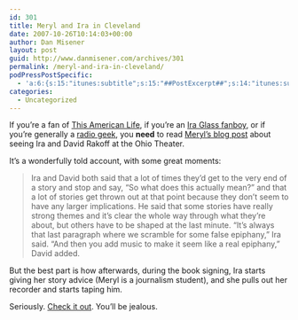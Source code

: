 ```yaml
---
id: 301
title: Meryl and Ira in Cleveland
date: 2007-10-26T10:14:03+00:00
author: Dan Misener
layout: post
guid: http://www.danmisener.com/archives/301
permalink: /meryl-and-ira-in-cleveland/
podPressPostSpecific:
  - 'a:6:{s:15:"itunes:subtitle";s:15:"##PostExcerpt##";s:14:"itunes:summary";s:15:"##PostExcerpt##";s:15:"itunes:keywords";s:17:"##WordPressCats##";s:13:"itunes:author";s:10:"##Global##";s:15:"itunes:explicit";s:7:"Default";s:12:"itunes:block";s:7:"Default";}'
categories:
  - Uncategorized
---
```

If you&#8217;re a fan of [This American Life](http://www.thislife.org), if you&#8217;re an [Ira Glass fanboy](http://heywriterboy.blogspot.com/2006/10/why-i-heart-ira-glass.html), or if you&#8217;re generally a [radio geek](http://www.todmaffin.com), you **need** to read [Meryl&#8217;s blog post](http://merylinabarrel.livejournal.com/187724.html) about seeing Ira and David Rakoff at the Ohio Theater.

It&#8217;s a wonderfully told account, with some great moments:

> Ira and David both said that a lot of times they&#8217;d get to the very end of a story and stop and say, &#8220;So what does this actually mean?&#8221; and that a lot of stories get thrown out at that point because they don&#8217;t seem to have any larger implications. He said that some stories have really strong themes and it&#8217;s clear the whole way through what they&#8217;re about, but others have to be shaped at the last minute. &#8220;It&#8217;s always that last paragraph where we scramble for some false epiphany,&#8221; Ira said. &#8220;And then you add music to make it seem like a real epiphany,&#8221; David added.

But the best part is how afterwards, during the book signing, Ira starts giving her story advice (Meryl is a journalism student), and she pulls out her recorder and starts taping him.

Seriously. [Check it out](http://merylinabarrel.livejournal.com/187724.html). You&#8217;ll be jealous.